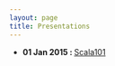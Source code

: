 ```yaml
---
layout: page
title: Presentations
---
```

<div>
<ul>
  <li><b>01 Jan 2015 : </b> <a href="_presentations/2015-01-07-Scala101.html" target="_blank" > Scala101 </a></li> </ul>
</div>